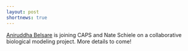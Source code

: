 ```yaml
---
layout: post
shortnews: true
---
```


[Aniruddha Belsare](http://www.cmciuidaho.org/post-doctorates/) is joining CAPS and Nate Schiele on a collaborative biological modeling project. More details to come!